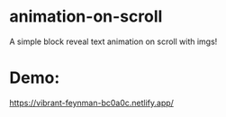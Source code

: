 # animation-on-scroll

A simple block reveal text animation on scroll with imgs!

# Demo: 
https://vibrant-feynman-bc0a0c.netlify.app/
